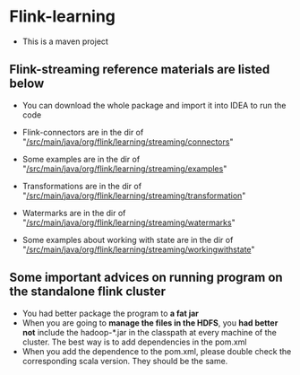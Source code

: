 # Flink-learning
* This is a maven project

## Flink-streaming reference materials are listed below

* You can download the whole package and import it into IDEA to run the code

* Flink-connectors are in the dir of "[/src/main/java/org/flink/learning/streaming/connectors](https://github.com/xiaozhch5/flink-learning/tree/master/src/main/java/org/flink/learning/streaming/connectors)"

* Some examples are in the dir of "[/src/main/java/org/flink/learning/streaming/examples](https://github.com/xiaozhch5/flink-learning/tree/master/src/main/java/org/flink/learning/streaming/examples)"

* Transformations are in the dir of "[/src/main/java/org/flink/learning/streaming/transformation](https://github.com/xiaozhch5/flink-learning/tree/master/src/main/java/org/flink/learning/streaming/transformation)"

* Watermarks are in the dir of "[/src/main/java/org/flink/learning/streaming/watermarks](https://github.com/xiaozhch5/flink-learning/tree/master/src/main/java/org/flink/learning/streaming/watermarks)"

* Some examples about working with state are in the dir of "[/src/main/java/org/flink/learning/streaming/workingwithstate](https://github.com/xiaozhch5/flink-learning/tree/master/src/main/java/org/flink/learning/streaming/workingwithstate)"

## Some important advices on running program on the standalone flink cluster

* You had better package the program to **a fat jar**
* When you are going to **manage the files in the HDFS**, you **had better not** include the hadoop-*.jar in the classpath at every machine of the cluster. The best way is to add dependencies in the pom.xml
* When you add the dependence to the pom.xml, please double check the corresponding scala version. They should be the same.
